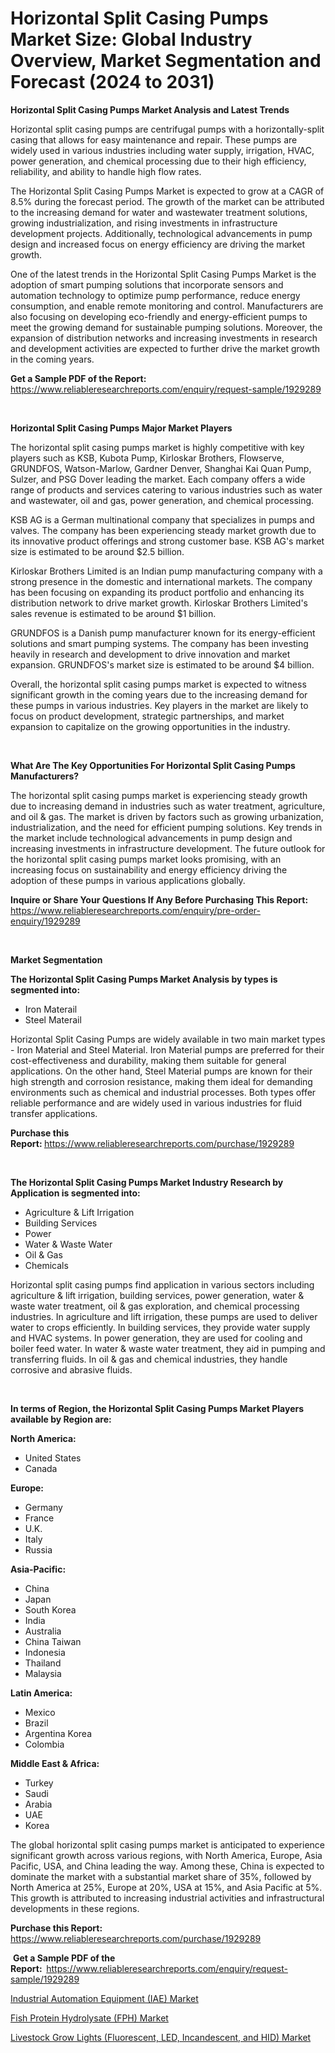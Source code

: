 <p><h1>Horizontal Split Casing Pumps Market Size: Global Industry Overview, Market Segmentation and Forecast (2024 to 2031)</h1></p><p><strong>Horizontal Split Casing Pumps Market Analysis and Latest Trends</strong></p>
<p><p>Horizontal split casing pumps are centrifugal pumps with a horizontally-split casing that allows for easy maintenance and repair. These pumps are widely used in various industries including water supply, irrigation, HVAC, power generation, and chemical processing due to their high efficiency, reliability, and ability to handle high flow rates.</p><p>The Horizontal Split Casing Pumps Market is expected to grow at a CAGR of 8.5% during the forecast period. The growth of the market can be attributed to the increasing demand for water and wastewater treatment solutions, growing industrialization, and rising investments in infrastructure development projects. Additionally, technological advancements in pump design and increased focus on energy efficiency are driving the market growth.</p><p>One of the latest trends in the Horizontal Split Casing Pumps Market is the adoption of smart pumping solutions that incorporate sensors and automation technology to optimize pump performance, reduce energy consumption, and enable remote monitoring and control. Manufacturers are also focusing on developing eco-friendly and energy-efficient pumps to meet the growing demand for sustainable pumping solutions. Moreover, the expansion of distribution networks and increasing investments in research and development activities are expected to further drive the market growth in the coming years.</p></p>
<p><strong>Get a Sample PDF of the Report:&nbsp;</strong> <a href="https://www.reliableresearchreports.com/enquiry/request-sample/1929289">https://www.reliableresearchreports.com/enquiry/request-sample/1929289</a></p>
<p>&nbsp;</p>
<p><strong>Horizontal Split Casing Pumps Major Market Players</strong></p>
<p><p>The horizontal split casing pumps market is highly competitive with key players such as KSB, Kubota Pump, Kirloskar Brothers, Flowserve, GRUNDFOS, Watson-Marlow, Gardner Denver, Shanghai Kai Quan Pump, Sulzer, and PSG Dover leading the market. Each company offers a wide range of products and services catering to various industries such as water and wastewater, oil and gas, power generation, and chemical processing.</p><p>KSB AG is a German multinational company that specializes in pumps and valves. The company has been experiencing steady market growth due to its innovative product offerings and strong customer base. KSB AG's market size is estimated to be around $2.5 billion.</p><p>Kirloskar Brothers Limited is an Indian pump manufacturing company with a strong presence in the domestic and international markets. The company has been focusing on expanding its product portfolio and enhancing its distribution network to drive market growth. Kirloskar Brothers Limited's sales revenue is estimated to be around $1 billion.</p><p>GRUNDFOS is a Danish pump manufacturer known for its energy-efficient solutions and smart pumping systems. The company has been investing heavily in research and development to drive innovation and market expansion. GRUNDFOS's market size is estimated to be around $4 billion.</p><p>Overall, the horizontal split casing pumps market is expected to witness significant growth in the coming years due to the increasing demand for these pumps in various industries. Key players in the market are likely to focus on product development, strategic partnerships, and market expansion to capitalize on the growing opportunities in the industry.</p></p>
<p>&nbsp;</p>
<p><strong>What Are The Key Opportunities For Horizontal Split Casing Pumps Manufacturers?</strong></p>
<p><p>The horizontal split casing pumps market is experiencing steady growth due to increasing demand in industries such as water treatment, agriculture, and oil & gas. The market is driven by factors such as growing urbanization, industrialization, and the need for efficient pumping solutions. Key trends in the market include technological advancements in pump design and increasing investments in infrastructure development. The future outlook for the horizontal split casing pumps market looks promising, with an increasing focus on sustainability and energy efficiency driving the adoption of these pumps in various applications globally.</p></p>
<p><strong>Inquire or Share Your Questions If Any Before Purchasing This Report:</strong> <a href="https://www.reliableresearchreports.com/enquiry/pre-order-enquiry/1929289">https://www.reliableresearchreports.com/enquiry/pre-order-enquiry/1929289</a></p>
<p>&nbsp;</p>
<p><strong>Market Segmentation</strong></p>
<p><strong>The Horizontal Split Casing Pumps Market Analysis by types is segmented into:</strong></p>
<p><ul><li>Iron Materail</li><li>Steel Materail</li></ul></p>
<p><p>Horizontal Split Casing Pumps are widely available in two main market types - Iron Material and Steel Material. Iron Material pumps are preferred for their cost-effectiveness and durability, making them suitable for general applications. On the other hand, Steel Material pumps are known for their high strength and corrosion resistance, making them ideal for demanding environments such as chemical and industrial processes. Both types offer reliable performance and are widely used in various industries for fluid transfer applications.</p></p>
<p><strong>Purchase this Report:&nbsp;</strong><a href="https://www.reliableresearchreports.com/purchase/1929289">https://www.reliableresearchreports.com/purchase/1929289</a></p>
<p>&nbsp;</p>
<p><strong>The Horizontal Split Casing Pumps Market Industry Research by Application is segmented into:</strong></p>
<p><ul><li>Agriculture & Lift Irrigation</li><li>Building Services</li><li>Power</li><li>Water & Waste Water</li><li>Oil & Gas</li><li>Chemicals</li></ul></p>
<p><p>Horizontal split casing pumps find application in various sectors including agriculture & lift irrigation, building services, power generation, water & waste water treatment, oil & gas exploration, and chemical processing industries. In agriculture and lift irrigation, these pumps are used to deliver water to crops efficiently. In building services, they provide water supply and HVAC systems. In power generation, they are used for cooling and boiler feed water. In water & waste water treatment, they aid in pumping and transferring fluids. In oil & gas and chemical industries, they handle corrosive and abrasive fluids.</p></p>
<p>&nbsp;</p>
<p><strong>In terms of Region, the Horizontal Split Casing Pumps Market Players available by Region are:</strong></p>
<p>
    <p> <strong> North America: </strong>
        <ul>
            <li>United States</li>
            <li>Canada</li>
        </ul>
        </p> 
    <p> <strong> Europe: </strong>
        <ul>
            <li>Germany</li>
            <li>France</li>
            <li>U.K.</li>
            <li>Italy</li>
            <li>Russia</li>
        </ul>
        </p> 
    <p> <strong> Asia-Pacific: </strong>
        <ul>
            <li>China</li>
            <li>Japan</li>
            <li>South Korea</li>
            <li>India</li>
            <li>Australia</li>
            <li>China Taiwan</li>
            <li>Indonesia</li>
            <li>Thailand</li>
            <li>Malaysia</li>
        </ul>
        </p> 
    <p> <strong> Latin America: </strong>
        <ul>
            <li>Mexico</li>
            <li>Brazil</li>
            <li>Argentina Korea</li>
            <li>Colombia</li>
        </ul>
        </p> 
    <p> <strong> Middle East & Africa: </strong>
        <ul>
            <li>Turkey</li>
            <li>Saudi</li>
            <li>Arabia</li>
            <li>UAE</li>
            <li>Korea</li>
        </ul>
    </p>
    </p>
<p><p>The global horizontal split casing pumps market is anticipated to experience significant growth across various regions, with North America, Europe, Asia Pacific, USA, and China leading the way. Among these, China is expected to dominate the market with a substantial market share of 35%, followed by North America at 25%, Europe at 20%, USA at 15%, and Asia Pacific at 5%. This growth is attributed to increasing industrial activities and infrastructural developments in these regions.</p></p>
<p><strong>Purchase this Report: </strong><a href="https://www.reliableresearchreports.com/purchase/1929289">https://www.reliableresearchreports.com/purchase/1929289</a></p>
<p>&nbsp;<strong>Get a Sample PDF of the Report:&nbsp;&nbsp;</strong><a href="https://www.reliableresearchreports.com/enquiry/request-sample/1929289">https://www.reliableresearchreports.com/enquiry/request-sample/1929289</a></p>
<p><strong></strong></p>
<p><p><a href="https://view.publitas.com/reportprime-1/industrial-automation-equipment-iae-market-size-2023-2030-global-industrial-analysis-key-geographical-regions-market-share-top-key-players-product-types-and-forecast-research-report/">Industrial Automation Equipment (IAE) Market</a></p><p><a href="https://view.publitas.com/reportprime-1/fish-protein-hydrolysate-fph-market-share-market-new-trends-analysis-report-by-type-by-application-by-end-use-by-region-and-segment-forecasts-2023-2030/">Fish Protein Hydrolysate (FPH) Market</a></p><p><a href="https://view.publitas.com/reportprime-1/livestock-grow-lights-fluorescent-led-incandescent-and-hid-market-furnish-information-about-market-size-market-share-market-dynamics-and-projections-spanning-from-2023-to-2030/">Livestock Grow Lights (Fluorescent, LED, Incandescent, and HID) Market</a></p></p>